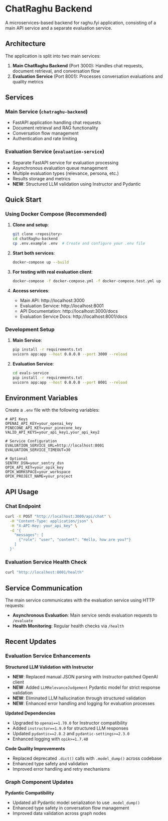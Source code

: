# ChatRaghu Backend

A microservices-based backend for raghu.fyi application, consisting of a main API service and a separate evaluation service.

## Architecture

The application is split into two main services:

1. **Main ChatRaghu Backend** (Port 3000): Handles chat requests, document retrieval, and conversation flow
2. **Evaluation Service** (Port 8001): Processes conversation evaluations and quality metrics

## Services

### Main Service (`chatraghu-backend`)
- FastAPI application handling chat requests
- Document retrieval and RAG functionality
- Conversation flow management
- Authentication and rate limiting

### Evaluation Service (`evaluation-service`)
- Separate FastAPI service for evaluation processing
- Asynchronous evaluation queue management
- Multiple evaluation types (relevance, persona, etc.)
- Results storage and metrics
- **NEW**: Structured LLM validation using Instructor and Pydantic

## Quick Start

### Using Docker Compose (Recommended)

1. **Clone and setup**:
   ```bash
   git clone <repository>
   cd chatRaghu-backend
   cp .env.example .env  # Create and configure your .env file
   ```

2. **Start both services**:
   ```bash
   docker-compose up --build
   ```

3. **For testing with real evaluation client**:
   ```bash
   docker-compose -f docker-compose.yml -f docker-compose.test.yml up --build
   ```

4. **Access services**:
   - Main API: http://localhost:3000
   - Evaluation Service: http://localhost:8001
   - API Documentation: http://localhost:3000/docs
   - Evaluation Service Docs: http://localhost:8001/docs

### Development Setup

1. **Main Service**:
   ```bash
   pip install -r requirements.txt
   uvicorn app:app --host 0.0.0.0 --port 3000 --reload
   ```

2. **Evaluation Service**:
   ```bash
   cd evals-service
   pip install -r requirements.txt
   uvicorn app:app --host 0.0.0.0 --port 8001 --reload
   ```

## Environment Variables

Create a `.env` file with the following variables:

```env
# API Keys
OPENAI_API_KEY=your_openai_key
PINECONE_API_KEY=your_pinecone_key
VALID_API_KEYS=your_api_key1,your_api_key2

# Service Configuration
EVALUATION_SERVICE_URL=http://localhost:8001
EVALUATION_SERVICE_TIMEOUT=30

# Optional
SENTRY_DSN=your_sentry_dsn
OPIK_API_KEY=your_opik_key
OPIK_WORKSPACE=your_workspace
OPIK_PROJECT_NAME=your_project
```

## API Usage

### Chat Endpoint
```bash
curl -X POST "http://localhost:3000/api/chat" \
  -H "Content-Type: application/json" \
  -H "X-API-Key: your_api_key" \
  -d '{
    "messages": [
      {"role": "user", "content": "Hello, how are you?"}
    ]
  }'
```

### Evaluation Service Health Check
```bash
curl "http://localhost:8001/health"
```

## Service Communication

The main service communicates with the evaluation service using HTTP requests:

- **Asynchronous Evaluation**: Main service sends evaluation requests to `/evaluate`
- **Health Monitoring**: Regular health checks via `/health`

## Recent Updates

### Evaluation Service Enhancements

**Structured LLM Validation with Instructor**
- **NEW**: Replaced manual JSON parsing with Instructor-patched OpenAI client
- **NEW**: Added `LLMRelevanceJudgement` Pydantic model for strict response validation
- **NEW**: Eliminated LLM hallucination through structured validation
- **NEW**: Enhanced error handling and logging for evaluation processes

**Updated Dependencies**
- Upgraded to `openai==1.70.0` for Instructor compatibility
- Added `instructor==1.9.0` for structured LLM responses
- Updated `pydantic==2.8.2` and `pydantic-settings>=2.3.0`
- Enhanced logging with `opik>=1.7.40`

**Code Quality Improvements**
- Replaced deprecated `.dict()` calls with `.model_dump()` across codebase
- Enhanced type safety and validation
- Improved error handling and retry mechanisms

### Graph Component Updates

**Pydantic Compatibility**
- Updated all Pydantic model serialization to use `.model_dump()`
- Enhanced type safety in conversation flow management
- Improved data validation across graph nodes
